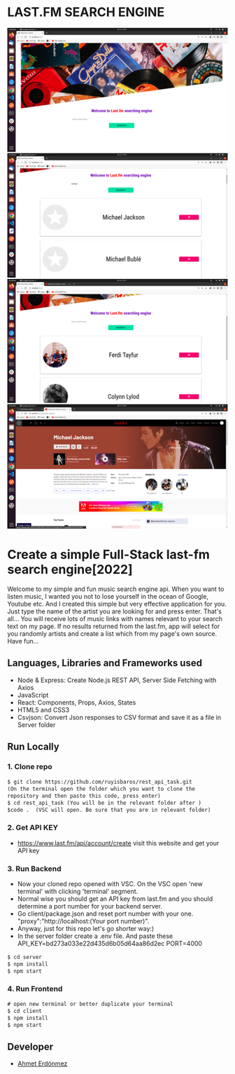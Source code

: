# **LAST.FM SEARCH ENGINE**

![last.fm](/client/public/images/rf1.png)
![last.fm](/client/public/images/rf2.png)
![last.fm](/client/public/images/rf3.png)
![last.fm](/client/public/images/rf4.png)

# Create a simple Full-Stack last-fm search engine[2022]

Welcome to my simple and fun music search engine api. When you want to listen music, I wanted you not to lose yourself in the ocean of Google, Youtube etc. And I created this simple but very effective application for you. Just type the name of the artist you are looking for and press enter. That's all... You will receive lots of music links with names relevant to your search text on my page. If no results returned from the last.fm, app will select for you randomly artists and create a list which from my page's own source. Have fun...

## Languages, Libraries and Frameworks used

- Node & Express: Create Node.js REST API, Server Side Fetching with Axios
- JavaScript
- React: Components, Props, Axios, States
- HTML5 and CSS3
- Csvjson: Convert Json responses to CSV format and save it as a file in Server folder

## Run Locally

### 1. Clone repo

```
$ git clone https://github.com/ruyisbaros/rest_api_task.git 
(On the terminal open the folder which you want to clone the repository and then paste this code, press enter)
$ cd rest_api_task (You will be in the relevant folder after )
$code .  (VSC will open. Be sure that you are in relevant folder)
```
### 2. Get API KEY

- https://www.last.fm/api/account/create visit this website and get your API key

### 3. Run Backend

- Now your cloned repo opened with VSC. On the VSC open 'new terminal' with clicking 'terminal' segment.
- Normal wise you should get an API key from last.fm and you should determine a port number for your backend server. 
- Go client/package.json and reset port number with your one. 
 "proxy":"http://localhost:(Your port number)".
 - Anyway, just for this repo let's go shorter way:)
- In the server folder create a .env file. And paste these API_KEY=bd273a033e22d435d6b05d64aa86d2ec PORT=4000
```
$ cd server 
$ npm install
$ npm start
```

### 4. Run Frontend

```
# open new terminal or better duplicate your terminal
$ cd client
$ npm install
$ npm start
```

## Developer

- [Ahmet Erdönmez](https://www.linkedin.com/in/ahmet-erdonmez-085bb8141/)